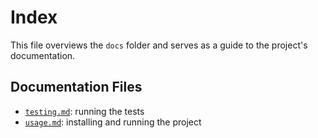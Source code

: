 # Index

This file overviews the `docs` folder and serves as a guide to the project's documentation.

## Documentation Files

* [`testing.md`](./testing.md): running the tests
* [`usage.md`](./usage.md): installing and running the project
